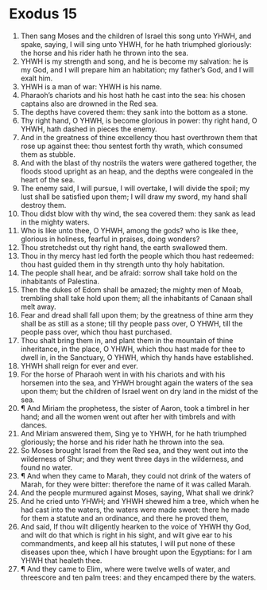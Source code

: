 ﻿# Exodus 15
1. Then sang Moses and the children of Israel this song unto YHWH, and spake, saying, I will sing unto YHWH, for he hath triumphed gloriously: the horse and his rider hath he thrown into the sea. 
2. YHWH is my strength and song, and he is become my salvation: he is my God, and I will prepare him an habitation; my father’s God, and I will exalt him. 
3. YHWH is a man of war: YHWH is his name. 
4. Pharaoh’s chariots and his host hath he cast into the sea: his chosen captains also are drowned in the Red sea. 
5. The depths have covered them: they sank into the bottom as a stone. 
6. Thy right hand, O YHWH, is become glorious in power: thy right hand, O YHWH, hath dashed in pieces the enemy. 
7. And in the greatness of thine excellency thou hast overthrown them that rose up against thee: thou sentest forth thy wrath, which consumed them as stubble. 
8. And with the blast of thy nostrils the waters were gathered together, the floods stood upright as an heap, and the depths were congealed in the heart of the sea. 
9. The enemy said, I will pursue, I will overtake, I will divide the spoil; my lust shall be satisfied upon them; I will draw my sword, my hand shall destroy them. 
10. Thou didst blow with thy wind, the sea covered them: they sank as lead in the mighty waters. 
11. Who is like unto thee, O YHWH, among the gods? who is like thee, glorious in holiness, fearful in praises, doing wonders? 
12. Thou stretchedst out thy right hand, the earth swallowed them. 
13. Thou in thy mercy hast led forth the people which thou hast redeemed: thou hast guided them in thy strength unto thy holy habitation. 
14. The people shall hear, and be afraid: sorrow shall take hold on the inhabitants of Palestina. 
15. Then the dukes of Edom shall be amazed; the mighty men of Moab, trembling shall take hold upon them; all the inhabitants of Canaan shall melt away. 
16. Fear and dread shall fall upon them; by the greatness of thine arm they shall be as still as a stone; till thy people pass over, O YHWH, till the people pass over, which thou hast purchased. 
17. Thou shalt bring them in, and plant them in the mountain of thine inheritance, in the place, O YHWH, which thou hast made for thee to dwell in, in the Sanctuary, O YHWH, which thy hands have established. 
18. YHWH shall reign for ever and ever. 
19. For the horse of Pharaoh went in with his chariots and with his horsemen into the sea, and YHWH brought again the waters of the sea upon them; but the children of Israel went on dry land in the midst of the sea. 
20. ¶ And Miriam the prophetess, the sister of Aaron, took a timbrel in her hand; and all the women went out after her with timbrels and with dances. 
21. And Miriam answered them, Sing ye to YHWH, for he hath triumphed gloriously; the horse and his rider hath he thrown into the sea. 
22. So Moses brought Israel from the Red sea, and they went out into the wilderness of Shur; and they went three days in the wilderness, and found no water. 
23. ¶ And when they came to Marah, they could not drink of the waters of Marah, for they were bitter: therefore the name of it was called Marah. 
24. And the people murmured against Moses, saying, What shall we drink? 
25. And he cried unto YHWH; and YHWH shewed him a tree, which when he had cast into the waters, the waters were made sweet: there he made for them a statute and an ordinance, and there he proved them, 
26. And said, If thou wilt diligently hearken to the voice of YHWH thy God, and wilt do that which is right in his sight, and wilt give ear to his commandments, and keep all his statutes, I will put none of these diseases upon thee, which I have brought upon the Egyptians: for I am YHWH that healeth thee. 
27. ¶ And they came to Elim, where were twelve wells of water, and threescore and ten palm trees: and they encamped there by the waters. 
